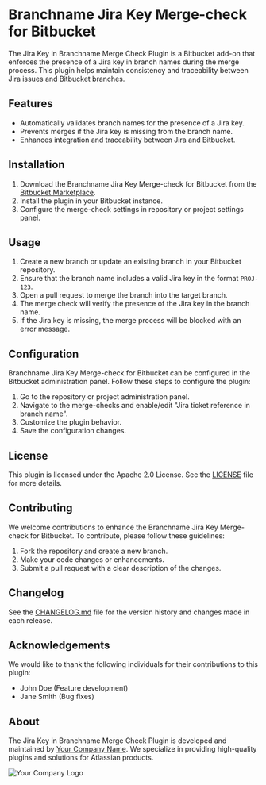 # Branchname Jira Key Merge-check for Bitbucket

The Jira Key in Branchname Merge Check Plugin is a Bitbucket add-on that enforces the presence of a Jira key in branch names during the merge process. This plugin helps maintain consistency and traceability between Jira issues and Bitbucket branches.

## Features

- Automatically validates branch names for the presence of a Jira key.
- Prevents merges if the Jira key is missing from the branch name.
- Enhances integration and traceability between Jira and Bitbucket.

## Installation

1. Download the Branchname Jira Key Merge-check for Bitbucket from the [Bitbucket Marketplace](https://marketplace.atlassian.com/apps/<my-plugin-id>).
2. Install the plugin in your Bitbucket instance.
3. Configure the merge-check settings in repository or project settings panel.

## Usage
1. Create a new branch or update an existing branch in your Bitbucket repository.
2. Ensure that the branch name includes a valid Jira key in the format `PROJ-123`.
3. Open a pull request to merge the branch into the target branch.
4. The merge check will verify the presence of the Jira key in the branch name.
5. If the Jira key is missing, the merge process will be blocked with an error message.

## Configuration

Branchname Jira Key Merge-check for Bitbucket can be configured in the Bitbucket administration panel. Follow these steps to configure the plugin:

1. Go to the repository or project administration panel.
2. Navigate to the merge-checks and enable/edit "Jira ticket reference in branch name".
3. Customize the plugin behavior.
4. Save the configuration changes.

## License

This plugin is licensed under the Apache 2.0 License. See the [LICENSE](LICENSE) file for more details.

## Contributing

We welcome contributions to enhance the Branchname Jira Key Merge-check for Bitbucket. To contribute, please follow these guidelines:

1. Fork the repository and create a new branch.
2. Make your code changes or enhancements.
3. Submit a pull request with a clear description of the changes.

## Changelog

See the [CHANGELOG.md](CHANGELOG.md) file for the version history and changes made in each release.

## Acknowledgements

We would like to thank the following individuals for their contributions to this plugin:

- John Doe (Feature development)
- Jane Smith (Bug fixes)

## About

The Jira Key in Branchname Merge Check Plugin is developed and maintained by [Your Company Name](https://www.example.com/). We specialize in providing high-quality plugins and solutions for Atlassian products.

![Your Company Logo](logo.png)